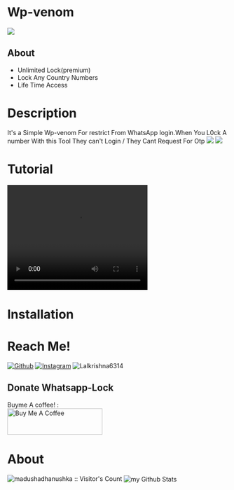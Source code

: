 #  Wp-venom

![](https://raw.githubusercontent.com/STARK-404/Whatsapp-Lock/main/images/intro.jpg)
## About
- Unlimited Lock(premium)
- Lock Any Country Numbers
- Life Time Access
# Description
It's a Simple Wp-venom  For restrict From  WhatsApp login.When You L0ck A number With this Tool They can't Login / They Cant Request For Otp
![](https://raw.githubusercontent.com/STARK-404/Whatsapp-Lock/main/images/l0ck.jpg)
![](https://raw.githubusercontent.com/STARK-404/Whatsapp-Lock/main/images/Screenshot_2024-04-17-08-01-25-928_com.whatsapp~2.jpg)

# Tutorial

<video width="320" height="240" autoplay>
  <source src="https://raw.githubusercontent.com/STARK-404/Whatsapp-Lock/main/images/Vid_20240417_081642.mp4" type="video/mp4">
  Your browser does not support the video tag.
</video>

# Installation

# Reach Me!
<a href="https://github.com/STARK-404/"><img title="Github" src="https://img.shields.io/badge/STARK-404-brightgreen?style=for-the-badge&logo=github"></a>
<a href="https://www.instagram.com/la1uuuuu/" target="_blank"><img src="https://img.shields.io/badge/Instagram-%23E4405F.svg?&style=flat-square&logo=instagram&logoColor=white" alt="Instagram"></a>
<img src="https://img.shields.io/twitter/follow/Lalkrishna6314?logo=twitter&r&style=for-the-badge" alt="Lalkrishna6314" />
<div id='badge'>
  
## Donate Whatsapp-Lock

Buyme A coffee! :
<br>
<a href="https://www.buymeacoffee.com/mrstarkin" target="_blank"><img src="https://cdn.buymeacoffee.com/buttons/v2/default-yellow.png" alt="Buy Me A Coffee" style="height: 60px !important;width: 217px !important;" ></a>

# About 
<img src="https://profile-counter.glitch.me/{STARK-404}/count.svg" alt="madushadhanushka :: Visitor's Count" />
<img align="center" src="https://github-readme-stats.vercel.app/api?username=STARK-404&include_all_commits=true&count_private=true&show_icons=true&line_height=20&title_color=2B5BBD&icon_color=1124BB&text_color=A1A1A1&bg_color=0,000000,130F40" alt="my Github Stats"/>
